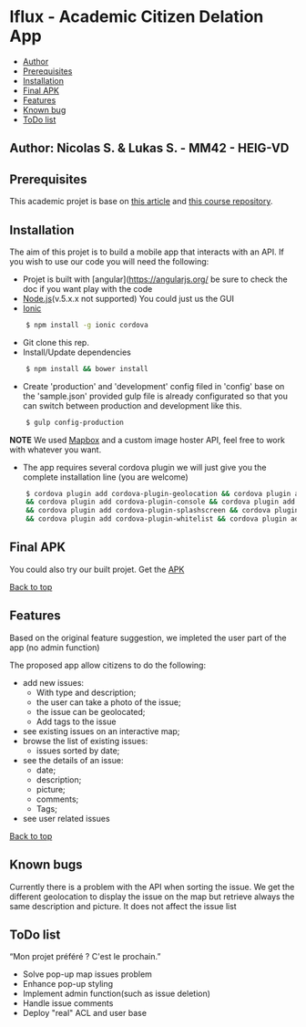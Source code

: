 # Iflux - Academic Citizen Delation App

<a name="top"></a>

* [Author](#author)
* [Prerequisites](#pre)
* [Installation](#install)
* [Final APK](#APK)
* [Features](#features)
* [Known bug](#bug)
* [ToDo list](#todo)


<a name="author"></a>
## Author: Nicolas S. & Lukas S. - MM42 - HEIG-VD
<a name="pre"></a>
## Prerequisites

This academic projet is base on [this article](http://www.iflux.io/use-case/2015/02/03/citizen-engagement.html) and [this course repository](https://github.com/SoftEng-HEIGVD/Teaching-HEIGVD-CM_WEBS-2016).

<a name="install"></a>
## Installation

The aim of this projet is to build a mobile app that interacts with an API.
If you wish to use our code you will need the following:

* Projet is built with [angular](https://angularjs.org/ be sure to check the doc if you want play with the code
* [Node.js](https://nodejs.org)(v.5.x.x not supported)
You could just us the GUI
* [Ionic](http://ionicframework.com/)
```sh
    $ npm install -g ionic cordova
```
* Git clone this rep.
* Install/Update dependencies 
```sh
    $ npm install && bower install
```
* Create 'production' and 'development' config filed in 'config' base on the 'sample.json' provided gulp file is already configurated so that you can switch between production and development like this.
```sh
    $ gulp config-production
```
**NOTE** We used [Mapbox](https://www.mapbox.com/) and a custom image hoster API, feel free to work with whatever you want.
* The app requires several cordova plugin we will just give you the complete installation line (you are welcome)
```sh
    $ cordova plugin add cordova-plugin-geolocation && cordova plugin add cordova-plugin-camera
    && cordova plugin add cordova-plugin-console && cordova plugin add cordova-plugin-device
    && cordova plugin add cordova-plugin-splashscreen && cordova plugin add cordova-plugin-statusbar
    && cordova plugin add cordova-plugin-whitelist && cordova plugin add ionic-plugin-keyboard
```


<a name="APK"></a>
## Final APK
You could also try our built projet. Get the [APK](http://www.)


<a href="#top">Back to top</a>



<a name="features"></a>
## Features

Based on the original feature suggestion, we impleted the user part of the app (no admin function)


The proposed app allow citizens to do the following:

* add new issues:
  * With type and description;
  * the user can take a photo of the issue;
  * the issue can be geolocated;
  * Add tags to the issue
* see existing issues on an interactive map;
* browse the list of existing issues:
  * issues sorted by date;
* see the details of an issue:
  * date;
  * description;
  * picture;
  * comments;
  * Tags;
* see user related issues



<a href="#top">Back to top</a>



<a name="bug"></a>
## Known bugs

Currently there is a problem with the API when sorting the issue.
We get the different geolocation to display the issue on the map but retrieve always the same description and picture.
It does not affect the issue list

<a name="todo"></a>
## ToDo list

“Mon projet préféré ? C'est le prochain.”

* Solve pop-up map issues problem
* Enhance pop-up styling
* Implement admin function(such as issue deletion)
* Handle issue comments
* Deploy "real" ACL and user base
